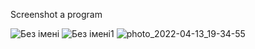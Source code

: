 Screenshot a program

![Без імені](https://user-images.githubusercontent.com/43855440/163228417-f511fd79-4184-425d-85cf-4d9c0722e96c.png)
![Без імені1](https://user-images.githubusercontent.com/43855440/163228419-40ffa53d-2541-46af-9ebd-9c2c9601c111.png)
![photo_2022-04-13_19-34-55](https://user-images.githubusercontent.com/43855440/163228421-1267900d-0bf7-4748-9de7-2ab2b91d7673.jpg)
